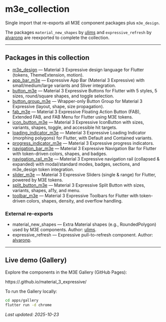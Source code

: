 # m3e_collection

Single import that re-exports all M3E component packages plus `m3e_design`.

The packages `material_new_shapes` by [ulims](https://github.com/ulims) and `expressive_refresh` by [alvaronp](https://github.com/alvaronp) are reexported to complete the collection.

---

## Packages in this collection

- [m3e_design](../m3e_design) — Material 3 Expressive design language for Flutter (tokens, ThemeExtension, motion).
- [app_bar_m3e](../app_bar_m3e) — Expressive App Bar (Material 3 Expressive) with small/medium/large variants and Sliver integration.
- [button_m3e](../button_m3e) — Material 3 Expressive Buttons for Flutter with 5 styles, 5 sizes, round/square shapes, and toggle selection.
- [button_group_m3e](../button_group_m3e) — Wrapper-only Button Group for Material 3 Expressive (layout, shape, size propagation).
- [fab_m3e](../fab_m3e) — Material 3 Expressive Floating Action Button (FAB), Extended FAB, and FAB Menu for Flutter using M3E tokens.
- [icon_button_m3e](../icon_button_m3e) — Material 3 Expressive IconButton with sizes, variants, shapes, toggle, and accessible hit targets.
- [loading_indicator_m3e](../loading_indicator_m3e) — Material 3 Expressive Loading Indicator (morphing polygons) for Flutter, with Default and Contained variants.
- [progress_indicator_m3e](../progress_indicator_m3e) — Material 3 Expressive progress indicators.
- [navigation_bar_m3e](../navigation_bar_m3e) — Material 3 Expressive Navigation Bar for Flutter with token-driven colors, shapes, and badges.
- [navigation_rail_m3e](../navigation_rail_m3e) — Material 3 Expressive navigation rail (collapsed & expanded) with modal/standard modes, badges, sections, and m3e_design token integration.
- [slider_m3e](../slider_m3e) — Material 3 Expressive Sliders (single & range) for Flutter, powered by M3E tokens.
- [split_button_m3e](../split_button_m3e) — Material 3 Expressive Split Button with sizes, variants, shapes, a11y, and menu.
- [toolbar_m3e](../toolbar_m3e) — Material 3 Expressive Toolbars for Flutter with token-driven colors, shapes, density, and overflow handling.

### External re-exports

- material_new_shapes — Extra Material shapes (e.g., RoundedPolygon) used by M3E components. Author: [ulims](https://github.com/ulims).
- expressive_refresh — Expressive pull-to-refresh component. Author: [alvaronp](https://github.com/alvaronp).

---

## Live demo (Gallery)

Explore the components in the M3E Gallery (GitHub Pages):

https://<your-github-username>.github.io/material_3_expressive/

To run the Gallery locally:

```sh
cd apps/gallery
flutter run -d chrome
```

_Last updated: 2025-10-23_

